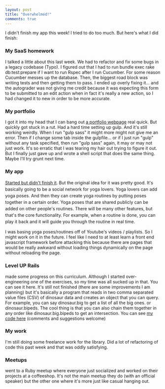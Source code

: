 ```yaml
---
layout: post
title: "Overwhelmed!"
comments: true
---
```


I didn't finish my app this week! I tried to do too much. But here's what I did finish:

### My SaaS homework

I talked a little about this last week. We had to refactor and fix some bugs in a legacy codebase (Typo). I figured out that I had to run bundle exec rake db:test:prepare if I want to run Rspec after I run Cucumber. For some reason Cucumber messes up the database. Then, the biggest road block was writing tests and then getting them to pass. I ended up overly fixing it... and the autograder was not giving me credit because it was expecting this form to be submitted to an edit action when in fact it's really a new action, so I had changed it to new in order to be more accurate.

### My portfolio

I got it into my head that I can bang out <a href="https://github.com/jimmylorunning/portfolio">a portfolio webpage</a> real quick. But quickly got stuck in a rut. Had a hard time setting up gulp. And it's still working weirdly. When I run "gulp sass" it might more might not give me an error. Then if I change some tab inside the gulpfile... or if I just run "gulp" without any task specified, then run "gulp sass" again, it may or may not just work. It's so erratic that I was tearing my hair out trying to figure it out. But I finally just gave up and wrote a shell script that does the same thing. Maybe I'll try grunt next time.

### My app

<a href="https://github.com/jimmylorunning/om-nom-nom">Started but didn't finish it</a>. <span style="line-height: 1.5;">But the original idea for it was pretty good. It's basically going to be a social network for yoga lovers. Yoga lovers can add yoga poses. And then they can create yoga routines by putting poses together in a certain order. Yoga poses that are shared publicly can be added on other people's routines. There will be many other features, but that's the core functionality. For example, when a routine is done, you can play it back and it will guide you through the routine in real time.</span>

I was basing yoga poses/routines off of Youtube's videos / playlists. So I might work on it in the future. I feel like I need to at least learn a front end javascript framework before attacking this because there are pages that would be really awkward without loading things dynamically on the page without reloading the page.

### Level UP Rails

made some progress on this curriculum. Although I started over-engineering one of the exercises, so my time was all sucked up in that. You can see it here. It's still not finished (there are some improvements I am planning) but it's basically a program that reads in two comma separated value files (CSV) of dinosaur data and creates an object that you can query. For example, you can say dinosaur.big to get a list of all the big ones. or dinosaur.bipeds. The cool thing is that you can also chain them together in any order like dinosaur.big.bipeds to get an intersection. You can see <a href="https://github.com/jimmylorunning/level-up-exercises/tree/master/dino_catalog">my code here</a> (comments and suggestions welcome)

### My work

I'm still doing some freelance work for the library. Did a lot of refactoring of code this past week and that was oddly satisfying.

### Meetups

went to a Ruby meetup where everyone just socialized and worked on their projects at a coffeeshop. It's not the main meetup they do (with an official speaker) but the other one where it's more just like casual hanging out.